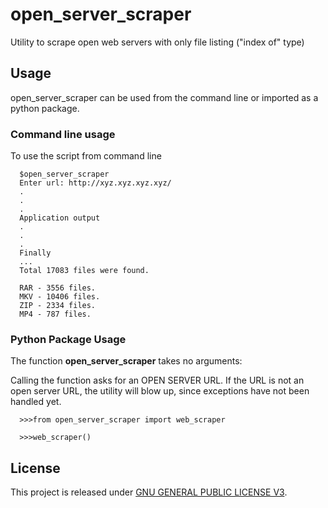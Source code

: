 # open_server_scraper
Utility to scrape open web servers with only file listing ("index of" type)

## Usage
open_server_scraper can be used from the command line or imported as a python package.

### Command line usage
To use the script from command line
```
  $open_server_scraper
  Enter url: http://xyz.xyz.xyz.xyz/
  .
  .
  .
  Application output
  .
  .
  .
  Finally
  ...
  Total 17083 files were found.

  RAR - 3556 files.
  MKV - 10406 files.
  ZIP - 2334 files.
  MP4 - 787 files.
```

### Python Package Usage

The function **open_server_scraper** takes no arguments:

Calling the function asks for an OPEN SERVER URL. 
If the URL is not an open server URL, the utility will blow up, since exceptions have not been handled yet.

```
  >>>from open_server_scraper import web_scraper
  
  >>>web_scraper()
```

## License
This project is released under [GNU GENERAL PUBLIC LICENSE V3](https://www.gnu.org/licenses/gpl-3.0.en.html).
